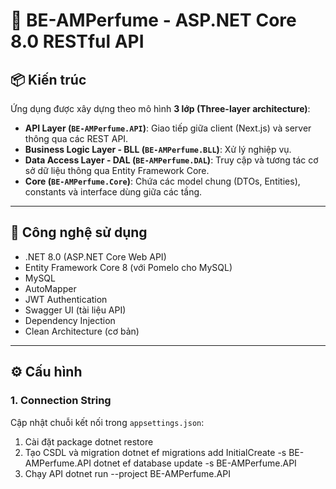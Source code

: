 # 💎 BE-AMPerfume - ASP.NET Core 8.0 RESTful API

## 📦 Kiến trúc

Ứng dụng được xây dựng theo mô hình **3 lớp (Three-layer architecture)**:
- **API Layer (`BE-AMPerfume.API`)**: Giao tiếp giữa client (Next.js) và server thông qua các REST API.
- **Business Logic Layer - BLL (`BE-AMPerfume.BLL`)**: Xử lý nghiệp vụ.
- **Data Access Layer - DAL (`BE-AMPerfume.DAL`)**: Truy cập và tương tác cơ sở dữ liệu thông qua Entity Framework Core.
- **Core (`BE-AMPerfume.Core`)**: Chứa các model chung (DTOs, Entities), constants và interface dùng giữa các tầng.

---

## 🚀 Công nghệ sử dụng

-  .NET 8.0 (ASP.NET Core Web API)
-  Entity Framework Core 8 (với Pomelo cho MySQL)
-  MySQL
-  AutoMapper
-  JWT Authentication
-  Swagger UI (tài liệu API)
-  Dependency Injection
-  Clean Architecture (cơ bản)

---

## ⚙️ Cấu hình

### 1. Connection String
Cập nhật chuỗi kết nối trong `appsettings.json`:

1. Cài đặt package
   dotnet restore
2. Tạo CSDL và migration
  dotnet ef migrations add InitialCreate -s BE-AMPerfume.API
   dotnet ef database update -s BE-AMPerfume.API
3. Chạy API
   dotnet run --project BE-AMPerfume.API

